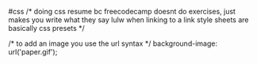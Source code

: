 #css
/* doing css resume bc freecodecamp doesnt do exercises, just makes you write what they say lulw
when linking to a link 
style sheets are basically css presets */ 
<link rel='stylesheet' href='mystyle.css'>
/* to add an image you use the url syntax */
background-image: url('paper.gif');
